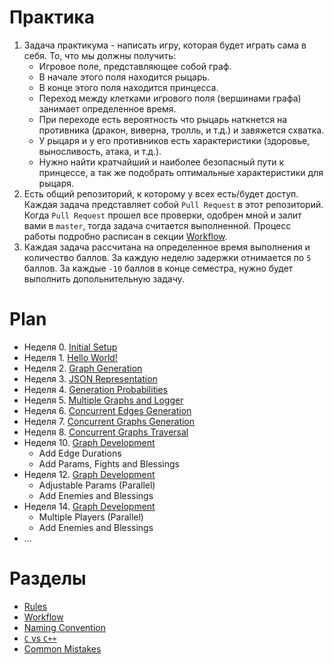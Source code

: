 # Практика

1. Задача практикума - написать игру, которая будет играть сама в себя. То, что мы должны получить:
    - Игровое поле, представляющее собой граф.
    - В начале этого поля находится рыцарь.
    - В конце этого поля находится принцесса.
    - Переход между клетками игрового поля (вершинами графа) занимает определенное время.
    - При переходе есть вероятность что рыцарь наткнется на противника (дракон, виверна, тролль, и т.д.) и завяжется схватка.
    - У рыцаря и у его противников есть характеристики (здоровье, выносливость, атака, и т.д.).
    - Нужно найти кратчайший и наиболее безопасный пути к принцессе, а так же подобрать оптимальные характеристики для рыцаря.
1. Eсть общий репозиторий, к которому у всех есть/будет доступ.
   Каждая задача представляет собой `Pull Request` в этот репозиторий.
   Когда `Pull Request` прошел все проверки, одобрен мной и залит вами в `master`, тогда задача считается выполненной.
   Процесс работы подробно расписан в секции [Workflow](workflow.md).
1. Каждая задача рассчитана на определенное время выполнения и количество баллов.
   За каждую неделю задержки отнимается по `5` баллов.
   За каждые `-10` баллов в конце семестра, нужно будет выполнить допольнительную задачу.

# Plan

- Неделя 0. [Initial Setup](initial_setup)
- Неделя 1. [Hello World!](task_01)
- Неделя 2. [Graph Generation](task_02)
- Неделя 3. [JSON Representation](task_03)
- Неделя 4. [Generation Probabilities](task_04)
- Неделя 5. [Multiple Graphs and Logger](task_05)
- Неделя 6. [Concurrent Edges Generation](task_06)
- Неделя 7. [Concurrent Graphs Generation](task_07)
- Неделя 8. [Concurrent Graphs Traversal](task_08)
- Неделя 10. [Graph Development](./)
  - Add Edge Durations
  - Add Params, Fights and Blessings
- Неделя 12. [Graph Development](./)
  - Adjustable Params (Parallel)
  - Add Enemies and Blessings
- Неделя 14. [Graph Development](./)
  - Multiple Players (Parallel)
  - Add Enemies and Blessings
- ...

# Разделы

- [Rules](rules.md)
- [Workflow](workflow.md)
- [Naming Convention](naming_convention.md)
- [`C` vs `C++`](c_vs_cpp.md)
- [Common Mistakes](common_mistakes.md)
